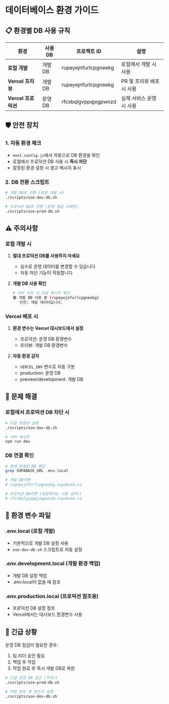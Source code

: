 # 데이터베이스 환경 가이드

## 📋 환경별 DB 사용 규칙

| 환경 | 사용 DB | 프로젝트 ID | 설명 |
|------|---------|------------|------|
| **로컬 개발** | 개발 DB | rupeyejnfurlcpgneekg | 로컬에서 개발 시 사용 |
| **Vercel 프리뷰** | 개발 DB | rupeyejnfurlcpgneekg | PR 및 프리뷰 배포 시 사용 |
| **Vercel 프로덕션** | 운영 DB | rfcxbqlgvppqjxgpwnzd | 실제 서비스 운영 시 사용 |

## 🛡️ 안전 장치

### 1. 자동 환경 체크
- `next.config.js`에서 자동으로 DB 환경을 확인
- 로컬에서 프로덕션 DB 사용 시 **즉시 차단**
- 잘못된 환경 설정 시 경고 메시지 표시

### 2. DB 전환 스크립트
```bash
# 개발 DB로 전환 (로컬 개발 시)
./scripts/use-dev-db.sh

# 프로덕션 DB로 전환 (운영 점검 시에만)
./scripts/use-prod-db.sh
```

## ⚠️ 주의사항

### 로컬 개발 시
1. **절대 프로덕션 DB를 사용하지 마세요**
   - 실수로 운영 데이터를 변경할 수 있습니다
   - 자동 차단 기능이 작동합니다

2. **개발 DB 사용 확인**
   ```bash
   # 서버 시작 시 다음 메시지 확인
   🟢 개발 DB 사용 중 (rupeyejnfurlcpgneekg)
      안전: 개발 데이터입니다.
   ```

### Vercel 배포 시
1. **환경 변수는 Vercel 대시보드에서 설정**
   - 프로덕션: 운영 DB 환경변수
   - 프리뷰: 개발 DB 환경변수

2. **자동 환경 감지**
   - `VERCEL_ENV` 변수로 자동 구분
   - production: 운영 DB
   - preview/development: 개발 DB

## 🔧 문제 해결

### 로컬에서 프로덕션 DB 차단 시
```bash
# 다음 명령어 실행
./scripts/use-dev-db.sh

# 서버 재시작
npm run dev
```

### DB 연결 확인
```bash
# 현재 연결된 DB 확인
grep SUPABASE_URL .env.local

# 개발 DB이면
# rupeyejnfurlcpgneekg.supabase.co

# 프로덕션 DB이면 (로컬에서는 사용 금지!)
# rfcxbqlgvppqjxgpwnzd.supabase.co
```

## 📝 환경 변수 파일

### .env.local (로컬 개발)
- 기본적으로 개발 DB 설정 사용
- `use-dev-db.sh` 스크립트로 자동 설정

### .env.development.local (개발 환경 백업)
- 개발 DB 설정 백업
- .env.local이 없을 때 참조

### .env.production.local (프로덕션 참조용)
- 프로덕션 DB 설정 참조
- Vercel에서는 대시보드 환경변수 사용

## 🚨 긴급 상황

운영 DB 점검이 필요한 경우:
1. 팀 리더 승인 필요
2. 백업 후 작업
3. 작업 완료 후 즉시 개발 DB로 복원
```bash
# 긴급 운영 DB 접근 (주의!)
./scripts/use-prod-db.sh

# 작업 완료 후 반드시 실행
./scripts/use-dev-db.sh
```